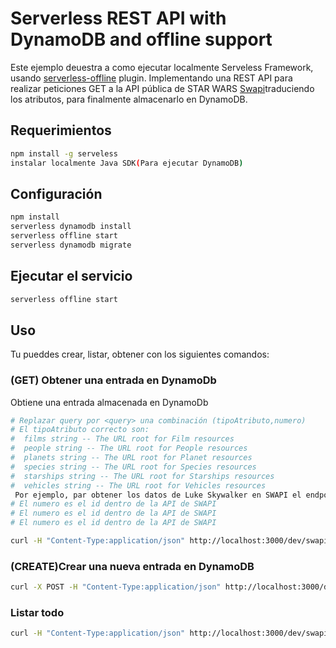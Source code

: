 # Serverless REST API with DynamoDB and offline support

Este ejemplo deuestra a como ejecutar localmente Serveless Framework, usando 
[serverless-offline](https://github.com/dherault/serverless-offline) plugin. Implementando una REST API para realizar peticiones GET a la API pública de STAR WARS [Swapi](https://swapi.dev/)traduciendo los atributos, para finalmente almacenarlo en DynamoDB.


## Requerimientos

```bash
npm install -g serveless
instalar localmente Java SDK(Para ejecutar DynamoDB)
```

## Configuración 

```bash
npm install
serverless dynamodb install
serverless offline start
serverless dynamodb migrate
```

## Ejecutar el servicio

```bash
serverless offline start
```

## Uso

Tu pueddes crear, listar, obtener con los siguientes comandos:


### (GET) Obtener una entrada en DynamoDb

Obtiene una entrada almacenada en DynamoDb 

```bash
# Replazar query por <query> una combinación (tipoAtributo,numero)
# El tipoAtributo correcto son:
#  films string -- The URL root for Film resources
#  people string -- The URL root for People resources
#  planets string -- The URL root for Planet resources
#  species string -- The URL root for Species resources
#  starships string -- The URL root for Starships resources
#  vehicles string -- The URL root for Vehicles resources
 Por ejemplo, par obtener los datos de Luke Skywalker en SWAPI el endpoint es https://swapi.dev/api/people/1/
# El numero es el id dentro de la API de SWAPI
# El numero es el id dentro de la API de SWAPI
# El numero es el id dentro de la API de SWAPI

curl -H "Content-Type:application/json" http://localhost:3000/dev/swapi/<query>
```

### (CREATE)Crear una nueva entrada en DynamoDB

```bash
curl -X POST -H "Content-Type:application/json" http://localhost:3000/dev/swapi --data '{ "text": "Learn Serverless" }'
```

### Listar todo

```bash
curl -H "Content-Type:application/json" http://localhost:3000/dev/swapi
```
